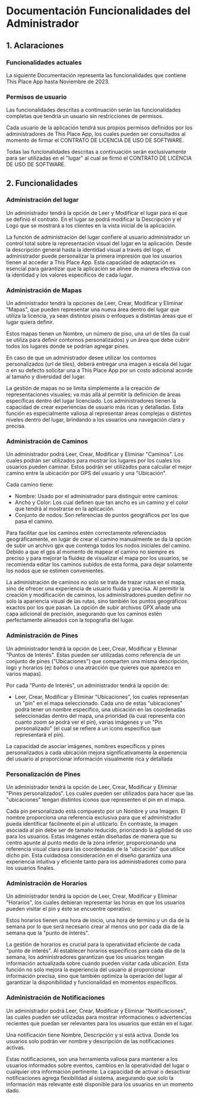 # Documentación Funcionalidades del Administrador

## 1. Aclaraciones

### Funcionalidades actuales

La siguiente Documentación representa las funcionalidades que contiene This Place App hasta Noviembre de 2023.

### Permisos de usuario

Las funcionalidades descritas a continuación serán las funcionalidades completas que tendría un usuario sin restricciones de permisos.

Cada usuario de la aplicación tendrá sus propios permisos definidos por los administradores de This Place App, los cuales pueden ser consultados al momento de firmar el CONTRATO DE LICENCIA DE USO DE SOFTWARE.

Todas las funcionalidades descritas a continuación serán exclusivamente para ser utilizadas en el "lugar" al cual se firmó el CONTRATO DE LICENCIA DE USO DE SOFTWARE.

## 2. Funcionalidades

### Administración del lugar

Un administrador tendrá la opción de Leer y Modificar el lugar para el que se definió el contrato. En el lugar se podrá modificar la Descripción y el Logo que se mostrará a los clientes en la vista inicial de la aplicación.

La función de administración del lugar confiere al usuario administrador un control total sobre la representación visual del lugar en la aplicación. Desde la descripción general hasta la identidad visual a través del logo, el administrador puede personalizar la primera impresión que los usuarios tienen al acceder a This Place App. Esta capacidad de adaptación es esencial para garantizar que la aplicación se alinee de manera efectiva con la identidad y los valores específicos de cada lugar.

### Administración de Mapas

Un administrador tendrá la opciones de Leer, Crear, Modificar y Eliminar "Mapas", que pueden representar una nueva área dentro del lugar que utiliza la licencia, ya sean distintos pisos o enfoques a distintas áreas que el lugar quiera definir.

Estos mapas tienen un Nombre, un número de piso, una url de tiles (la cual se utiliza para definir contornos personalizados) y un área que debe cubrir todos los lugares donde se podrían agregar pines.

En caso de que un administrador desee utilizar los contornos personalizados (url de tiles), deberá entregar una imagen a escala del lugar o en su defecto solicitar una a This Place App por un costo adicional acorde al tamaño y diversidad del lugar.

La gestión de mapas no se limita simplemente a la creación de representaciones visuales; va más allá al permitir la definición de áreas específicas dentro del lugar licenciado. Los administradores tienen la capacidad de crear experiencias de usuario más ricas y detalladas. Esta función es especialmente valiosa al representar áreas complejas o distintos niveles dentro del lugar, brindando a los usuarios una navegación clara y precisa.

### Administración de Caminos

Un administrador podrá Leer, Crear, Modificar y Eliminar "Caminos". Los cuales podrán ser utilizados para mostrar los lugares por los cuales los usuarios pueden caminar. Estos podrán ser utilizados para calcular el mejor camino entre la ubicación por GPS del usuario y una "Ubicación".

Cada camino tiene:

* Nombre: Usado por el administrador para distinguir entre caminos.
* Ancho y Color: Los cual definen que tan ancho es un camino y el color que tendrá al mostrarse en la aplicación.
* Conjunto de nodos: Son referencias de puntos geográficos por los que pasa el camino.

Para facilitar que los caminos estén correctamente referenciados geográficamente, en lugar de crear el camino manualmente se da la opción de subir un archivo gpx que contenga todos los nodos iniciales del camino. Debido a que el gps al momento de mapear el camino no siempre es preciso y para mejorar la fluidez de visualizar el mapa por los usuarios, se recomienda editar los caminos subidos de esta forma, para dejar solamente los nodos que se estimen convenientes.

La administración de caminos no solo se trata de trazar rutas en el mapa, sino de ofrecer una experiencia de usuario fluida y precisa. Al permitir la creación y modificación de caminos, los administradores pueden definir no solo la apariencia visual de las rutas, sino también los puntos geográficos exactos por los que pasan. La opción de subir archivos GPX añade una capa adicional de precisión, asegurando que los caminos estén perfectamente alineados con la topografía del lugar.

### Administración de Pines

Un administrador tendrá la opción de Leer, Crear, Modificar y Eliminar "Puntos de Interés". Estas pueden ser utilizadas como referencia de un conjunto de pines ("Ubicaciones") que comparten una misma descripción, logo y horarios (ej: baños o una atracción que quieres que aparezca en varios mapas).

Por cada "Punto de Interés", un administrador tendrá la opción de:

* Leer, Crear, Modificar y Eliminar "Ubicaciones", los cuales representan un "pin" en el mapa seleccionado. Cada uno de estas "ubicaciones" podrá tener un nombre especifico, una ubicación en las coordenadas seleccionadas dentro del mapa, una prioridad (la cual representa con cuanto zoom se podrá ver el pin), varias imágenes y un "Pin personalizado" (el cual se refiere a un icono especifico que representará el pin).

La capacidad de asociar imágenes, nombres específicos y pines personalizados a cada ubicación mejora significativamente la experiencia del usuario al proporcionar información visualmente rica y detallada

### Personalización de Pines

Un administrador tendrá la opción de Leer, Crear, Modificar y Eliminar "Pines personalizados". Los cuales pueden ser utilizados para hacer que las "ubicaciones" tengan distintos iconos que representen el pin en el mapa.

Cada pin personalizado está compuesto por un Nombre y una Imagen. El nombre proporciona una referencia exclusiva para que el administrador pueda identificar fácilmente el pin al utilizarlo. En contraste, la imagen asociada al pin debe ser de tamaño reducido, priorizando la agilidad de uso para los usuarios. Estas imágenes están diseñadas de manera que su centro apunte al punto medio de la zona inferior, proporcionando una referencia visual clara para las coordenadas de la "ubicación" que utilice dicho pin. Esta cuidadosa consideración en el diseño garantiza una experiencia intuitiva y eficiente tanto para los administradores como para los usuarios finales.

### Administración de Horarios

Un administrador tendrá la opción de Leer, Crear, Modificar y Eliminar "Horarios", los cuales debieran representar las horas en que los usuarios pueden visitar el pin y éste se encuentre operativo.

Estos horarios tienen una hora de inicio, una hora de termino y un dia de la semana por lo que será necesario crear al menos uno por cada dia de la semana que la "punto de interés".

La gestión de horarios es crucial para la operatividad eficiente de cada "punto de interés". Al establecer horarios específicos para cada día de la semana, los administradores garantizan que los usuarios tengan información actualizada sobre cuándo pueden visitar cada ubicación. Esta función no solo mejora la experiencia del usuario al proporcionar información precisa, sino que también optimiza la operación del lugar al garantizar la disponibilidad y funcionalidad en momentos específicos.

### Administración de Notificaciones

Un administrador podrá Leer, Crear, Modificar y Eliminar "Notificaciones", las cuales pueden ser utilizadas para mostrar informaciones o advertencias recientes que puedan ser relevantes para los usuarios que están en el lugar.

Una notificación tiene Nombre, Descripción y si está activa. Donde los usuarios solo podrán ver nombre y descripción de las notificaciones activas.

Estas notificaciones, son una herramienta valiosa para mantener a los usuarios informados sobre eventos, cambios en la operatividad del lugar o cualquier otra información pertinente. La capacidad de activar o desactivar notificaciones agrega flexibilidad al sistema, asegurando que solo la información más relevante esté disponible para los usuarios en un momento dado.

